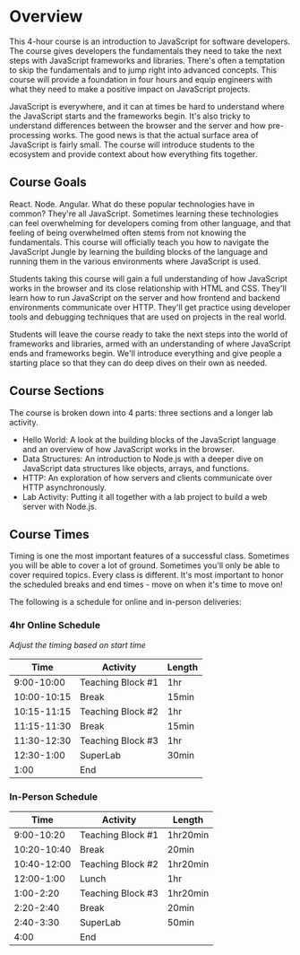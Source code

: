 # Overview

This 4-hour course is an introduction to JavaScript for software developers. The course gives developers the fundamentals they need to take the next steps with JavaScript frameworks and libraries. There's often a temptation to skip the fundamentals and to jump right into advanced concepts. This course will provide a foundation in four hours and equip engineers with what they need to make a positive impact on JavaScript projects.

JavaScript is everywhere, and it can at times be hard to understand where the JavaScript starts and the frameworks begin. It's also tricky to understand differences between the browser and the server and how pre-processing works. The good news is that the actual surface area of JavaScript is fairly small. The course will introduce students to the ecosystem and provide context about how everything fits together.

## Course Goals

React. Node. Angular. What do these popular technologies have in common? They're all JavaScript. Sometimes learning these technologies can feel overwhelming for developers coming from other language, and that feeling of being overwhelmed often stems from not knowing the fundamentals. This course will officially teach you how to navigate the JavaScript Jungle by learning the building blocks of the language and running them in the various environments where JavaScript is used.

Students taking this course will gain a full understanding of how JavaScript works in the browser and its close relationship with HTML and CSS. They'll learn how to run JavaScript on the server and how frontend and backend environments communicate over HTTP. They'll get practice using developer tools and debugging techniques that are used on projects in the real world.

Students will leave the course ready to take the next steps into the world of frameworks and libraries, armed with an understanding of where JavaScript ends and frameworks begin. We'll introduce everything and give people a starting place so that they can do deep dives on their own as needed.

## Course Sections

The course is broken down into 4 parts: three sections and a longer lab activity.

- Hello World: A look at the building blocks of the JavaScript language and an overview of how JavaScript works in the browser.
- Data Structures: An introduction to Node.js with a deeper dive on JavaScript data structures like objects, arrays, and functions.
- HTTP: An exploration of how servers and clients communicate over HTTP asynchronously.
- Lab Activity: Putting it all together with a lab project to build a web server with Node.js.

## Course Times

Timing is one the most important features of a successful class. Sometimes you will be able to cover a lot of ground. Sometimes you'll only be able to cover required topics. Every class is different. It's most important to honor the scheduled breaks and end times - move on when it's time to move on!

The following is a schedule for online and in-person deliveries:

### 4hr Online Schedule

_Adjust the timing based on start time_

| Time        | Activity          | Length |
| ----------- | ----------------- | ------ |
| 9:00-10:00  | Teaching Block #1 | 1hr    |
| 10:00-10:15 | Break             | 15min  |
| 10:15-11:15 | Teaching Block #2 | 1hr    |
| 11:15-11:30 | Break             | 15min  |
| 11:30-12:30 | Teaching Block #3 | 1hr    |
| 12:30-1:00  | SuperLab          | 30min  |
| 1:00        | End               |        |

### In-Person Schedule

| Time        | Activity          | Length   |
| ----------- | ----------------- | -------- |
| 9:00-10:20  | Teaching Block #1 | 1hr20min |
| 10:20-10:40 | Break             | 20min    |
| 10:40-12:00 | Teaching Block #2 | 1hr20min |
| 12:00-1:00  | Lunch             | 1hr      |
| 1:00-2:20   | Teaching Block #3 | 1hr20min |
| 2:20-2:40   | Break             | 20min    |
| 2:40-3:30   | SuperLab          | 50min    |
| 4:00        | End               |          |
